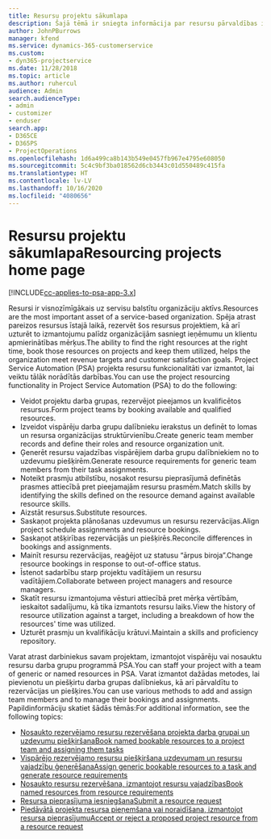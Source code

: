 ```yaml
---
title: Resursu projektu sākumlapa
description: Šajā tēmā ir sniegta informācija par resursu pārvaldības iespējām risinājumā Project Service Automation (PSA) programmai Dynamics 365.
author: JohnPBurrows
manager: kfend
ms.service: dynamics-365-customerservice
ms.custom:
- dyn365-projectservice
ms.date: 11/28/2018
ms.topic: article
ms.author: ruhercul
audience: Admin
search.audienceType:
- admin
- customizer
- enduser
search.app:
- D365CE
- D365PS
- ProjectOperations
ms.openlocfilehash: 1d6a499ca8b143b549e0457fb967e4795e608050
ms.sourcegitcommit: 5c4c9bf3ba018562d6cb3443c01d550489c415fa
ms.translationtype: HT
ms.contentlocale: lv-LV
ms.lasthandoff: 10/16/2020
ms.locfileid: "4080656"
---
```

# <a name="resourcing-projects-home-page"></a><span data-ttu-id="d410b-103">Resursu projektu sākumlapa</span><span class="sxs-lookup"><span data-stu-id="d410b-103">Resourcing projects home page</span></span>

[!INCLUDE[cc-applies-to-psa-app-3.x](../includes/cc-applies-to-psa-app-3x.md)]

<span data-ttu-id="d410b-104">Resursi ir visnozīmīgākais uz servisu balstītu organizāciju aktīvs.</span><span class="sxs-lookup"><span data-stu-id="d410b-104">Resources are the most important asset of a service-based organization.</span></span> <span data-ttu-id="d410b-105">Spēja atrast pareizos resursus īstajā laikā, rezervēt šos resursus projektiem, kā arī uzturēt to izmantojumu palīdz organizācijām sasniegt ieņēmumu un klientu apmierinātības mērķus.</span><span class="sxs-lookup"><span data-stu-id="d410b-105">The ability to find the right resources at the right time, book those resources on projects and keep them utilized, helps the organization meet revenue targets and customer satisfaction goals.</span></span> <span data-ttu-id="d410b-106">Project Service Automation (PSA) projekta resursu funkcionalitāti var izmantot, lai veiktu tālāk norādītās darbības.</span><span class="sxs-lookup"><span data-stu-id="d410b-106">You can use the project resourcing functionality in Project Service Automation (PSA) to do the following:</span></span>

- <span data-ttu-id="d410b-107">Veidot projektu darba grupas, rezervējot pieejamos un kvalificētos resursus.</span><span class="sxs-lookup"><span data-stu-id="d410b-107">Form project teams by booking available and qualified resources.</span></span>
- <span data-ttu-id="d410b-108">Izveidot vispārēju darba grupu dalībnieku ierakstus un definēt to lomas un resursa organizācijas struktūrvienību.</span><span class="sxs-lookup"><span data-stu-id="d410b-108">Create generic team member records and define their roles and resource organization unit.</span></span>
- <span data-ttu-id="d410b-109">Ģenerēt resursu vajadzības vispārējiem darba grupu dalībniekiem no to uzdevumu piešķirēm.</span><span class="sxs-lookup"><span data-stu-id="d410b-109">Generate resource requirements for generic team members from their task assignments.</span></span>
- <span data-ttu-id="d410b-110">Noteikt prasmju atbilstību, nosakot resursu pieprasījumā definētās prasmes attiecībā pret pieejamajām resursu prasmēm.</span><span class="sxs-lookup"><span data-stu-id="d410b-110">Match skills by identifying the skills defined on the resource demand against available resource skills.</span></span>
- <span data-ttu-id="d410b-111">Aizstāt resursus.</span><span class="sxs-lookup"><span data-stu-id="d410b-111">Substitute resources.</span></span>
- <span data-ttu-id="d410b-112">Saskaņot projekta plānošanas uzdevumus un resursu rezervācijas.</span><span class="sxs-lookup"><span data-stu-id="d410b-112">Align project schedule assignments and resource bookings.</span></span>
- <span data-ttu-id="d410b-113">Saskaņot atšķirības rezervācijās un piešķirēs.</span><span class="sxs-lookup"><span data-stu-id="d410b-113">Reconcile differences in bookings and assignments.</span></span>
- <span data-ttu-id="d410b-114">Mainīt resursu rezervācijas, reaģējot uz statusu “ārpus biroja”.</span><span class="sxs-lookup"><span data-stu-id="d410b-114">Change resource bookings in response to out-of-office status.</span></span>
- <span data-ttu-id="d410b-115">Īstenot sadarbību starp projektu vadītājiem un resursu vadītājiem.</span><span class="sxs-lookup"><span data-stu-id="d410b-115">Collaborate between project managers and resource managers.</span></span>
- <span data-ttu-id="d410b-116">Skatīt resursu izmantojuma vēsturi attiecībā pret mērķa vērtībām, ieskaitot sadalījumu, kā tika izmantots resursu laiks.</span><span class="sxs-lookup"><span data-stu-id="d410b-116">View the history of resource utilization against a target, including a breakdown of how the resources' time was utilized.</span></span>
- <span data-ttu-id="d410b-117">Uzturēt prasmju un kvalifikāciju krātuvi.</span><span class="sxs-lookup"><span data-stu-id="d410b-117">Maintain a skills and proficiency repository.</span></span>


<span data-ttu-id="d410b-118">Varat atrast darbiniekus savam projektam, izmantojot vispārēju vai nosauktu resursu darba grupu programmā PSA.</span><span class="sxs-lookup"><span data-stu-id="d410b-118">You can staff your project with a team of generic or named resources in PSA.</span></span> <span data-ttu-id="d410b-119">Varat izmantot dažādas metodes, lai pievienotu un piešķirtu darba grupas dalībniekus, kā arī pārvaldītu to rezervācijas un piešķires.</span><span class="sxs-lookup"><span data-stu-id="d410b-119">You can use various methods to add and assign team members and to manage their bookings and assignments.</span></span> <span data-ttu-id="d410b-120">Papildinformāciju skatiet šādās tēmās:</span><span class="sxs-lookup"><span data-stu-id="d410b-120">For additional information, see the following topics:</span></span>

- [<span data-ttu-id="d410b-121">Nosaukto rezervējamo resursu rezervēšana projekta darba grupai un uzdevumu piešķiršana</span><span class="sxs-lookup"><span data-stu-id="d410b-121">Book named bookable resources to a project team and assigning them tasks</span></span>](assign-named-bookable-resource.md)
- [<span data-ttu-id="d410b-122">Vispārējo rezervējamo resursu piešķiršana uzdevumam un resursu vajadzību ģenerēšana</span><span class="sxs-lookup"><span data-stu-id="d410b-122">Assign generic bookable resources to a task and generate resource requirements</span></span>](assign-generic-bookable-resource.md)
- [<span data-ttu-id="d410b-123">Nosaukto resursu rezervēšana, izmantojot resursu vajadzības</span><span class="sxs-lookup"><span data-stu-id="d410b-123">Book named resources from resource requirements</span></span>](book-named-resource.md)
- [<span data-ttu-id="d410b-124">Resursa pieprasījuma iesniegšana</span><span class="sxs-lookup"><span data-stu-id="d410b-124">Submit a resource request</span></span>](submit-resource-request.md)
- [<span data-ttu-id="d410b-125">Piedāvātā projekta resursa pieņemšana vai noraidīšana, izmantojot resursa pieprasījumu</span><span class="sxs-lookup"><span data-stu-id="d410b-125">Accept or reject a proposed project resource from a resource request</span></span>](accept-reject-proposed-resource.md)
